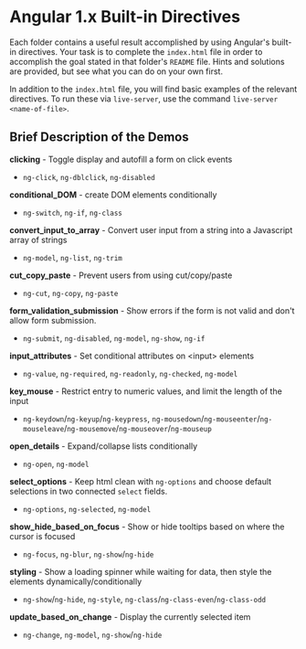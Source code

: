 # Angular 1.x Built-in Directives
Each folder contains a useful result accomplished by using Angular's built-in directives. Your task is to complete the `index.html` file in order to accomplish the goal stated in that folder's `README` file. Hints and solutions are provided, but see what you can do on your own first.

In addition to the `index.html` file, you will find basic examples of the relevant directives. To run these via `live-server`, use the command `live-server <name-of-file>`.

## Brief Description of the Demos
**clicking** - Toggle display and autofill a form on click events
- `ng-click`, `ng-dblclick`, `ng-disabled`

**conditional_DOM** - create DOM elements conditionally
- `ng-switch`, `ng-if`, `ng-class`

**convert_input_to_array** - Convert user input from a string into a Javascript array of strings
- `ng-model`, `ng-list`, `ng-trim`

**cut_copy_paste** - Prevent users from using cut/copy/paste
- `ng-cut`, `ng-copy`, `ng-paste`

**form_validation_submission** - Show errors if the form is not valid and don't allow form submission. 
- `ng-submit`, `ng-disabled`, `ng-model`, `ng-show`, `ng-if`

**input_attributes** - Set conditional attributes on \<input> elements
- `ng-value`, `ng-required`, `ng-readonly`, `ng-checked`, `ng-model`

**key_mouse** - Restrict entry to numeric values, and limit the length of the input
- `ng-keydown`/`ng-keyup`/`ng-keypress`, `ng-mousedown`/`ng-mouseenter`/`ng-mouseleave`/`ng-mousemove`/`ng-mouseover`/`ng-mouseup`

**open_details** - Expand/collapse lists conditionally
- `ng-open`, `ng-model`

**select_options** - Keep html clean with `ng-options` and choose default selections in two connected `select` fields.
- `ng-options`, `ng-selected`, `ng-model`

**show_hide_based_on_focus** - Show or hide tooltips based on where the cursor is focused
- `ng-focus`, `ng-blur`, `ng-show`/`ng-hide`

**styling** - Show a loading spinner while waiting for data, then style the elements dynamically/conditionally
- `ng-show`/`ng-hide`, `ng-style`, `ng-class`/`ng-class-even`/`ng-class-odd`

**update_based_on_change** - Display the currently selected item
- `ng-change`, `ng-model`, `ng-show`/`ng-hide`
